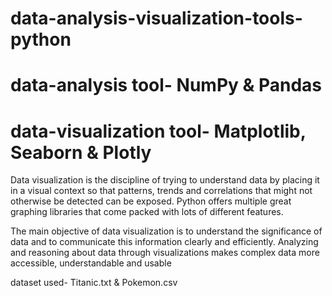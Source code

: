 # data-analysis-visualization-tools-python
# data-analysis tool- NumPy & Pandas
# data-visualization tool- Matplotlib, Seaborn & Plotly

Data visualization is the discipline of trying to understand data by placing it in a visual context so that patterns, trends and correlations that might not otherwise be detected can be exposed. Python offers multiple great graphing libraries that come packed with lots of different features.

The main objective of data visualization is to understand the significance of data and to communicate this information clearly and efficiently. Analyzing and reasoning about data through visualizations makes complex data more accessible, understandable and usable

dataset used- Titanic.txt & Pokemon.csv
